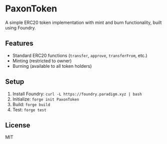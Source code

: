 # PaxonToken

A simple ERC20 token implementation with mint and burn functionality, built using Foundry.

## Features

- Standard ERC20 functions (`transfer`, `approve`, `transferFrom`, etc.)
- Minting (restricted to owner)
- Burning (available to all token holders)

## Setup

1. Install Foundry: `curl -L https://foundry.paradigm.xyz | bash`
2. Initialize: `forge init PaxonToken`
3. Build: `forge build`
4. Test: `forge test`

## License

MIT
